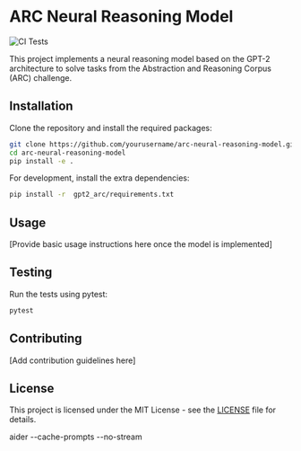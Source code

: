 # ARC Neural Reasoning Model

![CI Tests](https://github.com/ImmortalDemonGod/arc-neural-reasoning-model/actions/workflows/test.yml/badge.svg)

This project implements a neural reasoning model based on the GPT-2 architecture to solve tasks from the Abstraction and Reasoning Corpus (ARC) challenge.

## Installation

Clone the repository and install the required packages:

```bash
git clone https://github.com/yourusername/arc-neural-reasoning-model.git
cd arc-neural-reasoning-model
pip install -e .
```

For development, install the extra dependencies:

```bash
pip install -r  gpt2_arc/requirements.txt
```

## Usage

[Provide basic usage instructions here once the model is implemented]

## Testing

Run the tests using pytest:

```bash
pytest
```

## Contributing

[Add contribution guidelines here]

## License

This project is licensed under the MIT License - see the [LICENSE](LICENSE) file for details.

aider --cache-prompts --no-stream